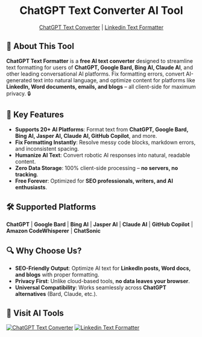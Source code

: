 <div id="header" align="center">
  <h1>ChatGPT Text Converter AI Tool</h1>

  <a href="https://chatgpttextformatter.com">ChatGPT Text Converter</a> | <a href="https://chatgpttextformatter.com/#linkedin-text-formatter-github">Linkedin Text Formatter</a>

</div>



## 🚀 About This Tool  
**ChatGPT Text Formatter** is a **free AI text converter** designed to streamline text formatting for users of **ChatGPT, Google Bard, Bing AI, Claude AI**, and other leading conversational AI platforms. Fix formatting errors, convert AI-generated text into natural language, and optimize content for platforms like **LinkedIn, Word documents, emails, and blogs** – all client-side for maximum privacy. 🔒


## 🌟 Key Features  
- **Supports 20+ AI Platforms**: Format text from **ChatGPT, Google Bard, Bing AI, Jasper AI, Claude AI, GitHub Copilot**, and more.  
- **Fix Formatting Instantly**: Resolve messy code blocks, markdown errors, and inconsistent spacing.  
- **Humanize AI Text**: Convert robotic AI responses into natural, readable content.  
- **Zero Data Storage**: 100% client-side processing – **no servers, no tracking**.  
- **Free Forever**: Optimized for **SEO professionals, writers, and AI enthusiasts**.  


## 🛠️ Supported Platforms  
**ChatGPT** | **Google Bard** | **Bing AI** | **Jasper AI** | **Claude AI** | **GitHub Copilot** | **Amazon CodeWhisperer** | **ChatSonic**  


## 🔍 Why Choose Us?  
- **SEO-Friendly Output**: Optimize AI text for **LinkedIn posts, Word docs, and blogs** with proper formatting.  
- **Privacy First**: Unlike cloud-based tools, **no data leaves your browser**.  
- **Universal Compatibility**: Works seamlessly across **ChatGPT alternatives** (Bard, Claude, etc.).  


## 🤖 Visit AI Tools
  
[button1]: https://img.shields.io/badge/ChatGPT%20Text%20Converter-8A2BE2
[button2]: https://img.shields.io/badge/LinkedIn%20Text%20Formatter-blue
[Website-url]: https://chatgpttextformatter.com

 [![ChatGPT Text Converter][button1]][Website-url]
 [![Linkedin Text Formatter][button2]][Website-url]
  





